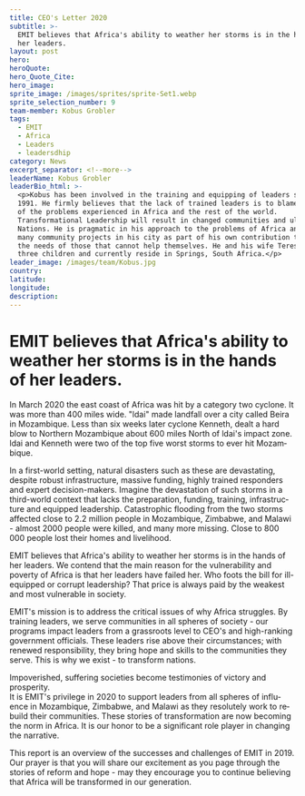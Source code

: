```yaml
---
title: CEO's Letter 2020
subtitle: >-
  EMIT believes that Africa's ability to weather her storms is in the hands of
  her leaders.
layout: post
hero:
heroQuote:
hero_Quote_Cite:
hero_image:
sprite_image: /images/sprites/sprite-Set1.webp
sprite_selection_number: 9
team-member: Kobus Grobler
tags:
  - EMIT
  - Africa
  - Leaders
  - leadersdhip
category: News
excerpt_separator: <!--more-->
leaderName: Kobus Grobler
leaderBio_html: >-
  <p>Kobus has been involved in the training and equipping of leaders since
  1991. He firmly believes that the lack of trained leaders is to blame for many
  of the problems experienced in Africa and the rest of the world.
  Transformational Leadership will result in changed communities and ultimately
  Nations. He is pragmatic in his approach to the problems of Africa and leads
  many community projects in his city as part of his own contribution to address
  the needs of those that cannot help themselves. He and his wife Teresa have
  three children and currently reside in Springs, South Africa.</p>
leader_image: /images/team/Kobus.jpg
country:
latitude:
longitude:
description:
---
```

# EMIT believes that Africa's ability to weather her storms is in the hands of her leaders.&nbsp;

In March 2020 the east coast of Africa was hit by a category two cyclone. It was more than 400 miles wide. "ldai" made landfall over a city called Beira in Mozambique. Less than six weeks later cyclone Kenneth, dealt a hard blow to Northern Mozambique about 600 miles North of ldai's impact zone. ldai and Kenneth were two of the top five worst storms to ever hit Mozam&shy;bique.

In a first-world setting, natural disasters such as these are devastating, despite robust infrastructure, massive funding, highly trained responders and expert decision-makers. Imagine the devastation of such storms in a third-world context that lacks the preparation, funding, training, infrastruc&shy;ture and equipped leadership. Catastrophic flooding from the two storms affected close to 2.2 million people in Mozambique, Zimbabwe, and Malawi - almost 2000 people were killed, and many more missing. Close to 800 000 people lost their homes and livelihood.

EMIT believes that Africa's ability to weather her storms is in the hands of her leaders. We contend that the main reason for the vulnerability and poverty of Africa is that her leaders have failed her. Who foots the bill for ill-equipped or corrupt leadership? That price is always paid by the weakest and most vulnerable in society.

EMIT's mission is to address the critical issues of why Africa struggles. By training leaders, we serve communities in all spheres of society - our programs impact leaders from a grassroots level to CEO's and high-ranking government officials. These leaders rise above their circumstances; with renewed responsibility, they bring hope and skills to the communities they serve. This is why we exist - to transform nations.

Impoverished, suffering societies become testimonies of victory and prosperity.<br>It is EMIT's privilege in 2020 to support leaders from all spheres of influ&shy;ence in Mozambique, Zimbabwe, and Malawi as they resolutely work to re&shy;build their communities. These stories of transformation are now becoming the norm in Africa. It is our honor to be a significant role player in changing the narrative.

This report is an overview of the successes and challenges of EMIT in 2019. Our prayer is that you will share our excitement as you page through the stories of reform and hope - may they encourage you to continue believ&shy;ing that Africa will be transformed in our generation.
